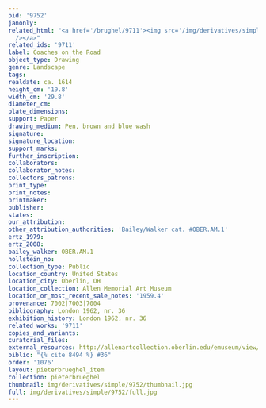 ```yaml
---
pid: '9752'
janonly: 
related_html: "<a href='/brughel/9711'><img src='/img/derivatives/simple/9711/thumbnail.jpg'
  /></a>"
related_ids: '9711'
label: Coaches on the Road
object_type: Drawing
genre: Landscape
tags: 
realdate: ca. 1614
height_cm: '19.8'
width_cm: '29.8'
diameter_cm: 
plate_dimensions: 
support: Paper
drawing_medium: Pen, brown and blue wash
signature: 
signature_location: 
support_marks: 
further_inscription: 
collaborators: 
collaborator_notes: 
collectors_patrons: 
print_type: 
print_notes: 
printmaker: 
publisher: 
states: 
our_attribution: 
other_attribution_authorities: 'Bailey/Walker cat. #OBER.AM.1'
ertz_1979: 
ertz_2008: 
bailey_walker: OBER.AM.1
hollstein_no: 
collection_type: Public
location_country: United States
location_city: Oberlin, OH
location_collection: Allen Memorial Art Museum
location_or_most_recent_sale_notes: '1959.4'
provenance: 7002|7003|7004
bibliography: London 1962, nr. 36
exhibition_history: London 1962, nr. 36
related_works: '9711'
copies_and_variants: 
curatorial_files: 
external_resources: http://allenartcollection.oberlin.edu/emuseum/view/objects/asitem/id/7680
biblio: "{% cite 8494 %} #36"
order: '1076'
layout: pieterbrueghel_item
collection: pieterbrueghel
thumbnail: img/derivatives/simple/9752/thumbnail.jpg
full: img/derivatives/simple/9752/full.jpg
---
```

